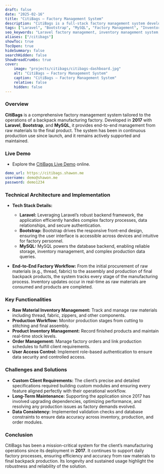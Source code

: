 ```yaml
---
draft: false
date: "2025-02-16"
title: "CitiBags – Factory Management System"
description: "CitiBags is a full-stack factory management system developed in 2017. It has been in continuous production, supporting a backpack manufacturing factory’s end-to-end operations."
tags: ["Laravel", "Bootstrap", "MySQL", "Factory Management", "Inventory System", "Full-Stack", "Web App"]
seo_keywords: "Laravel factory management, inventory management system, Bootstrap web application, MySQL database, manufacturing software, production tracking system, factory ERP software"
aliases: ["/citibags"]
showToc: true
TocOpen: true
hideSummary: false
searchHidden: false
ShowBreadCrumbs: true
cover:
    image: "projects/citibags/citibags-dashboard.jpg"
    alt: "CitiBags – Factory Management System"
    caption: "CitiBags – Factory Management System"
    relative: false
    hidden: false
---
```


### Overview

**CitiBags** is a comprehensive factory management system tailored to the operations of a backpack manufacturing factory. Developed in **2017** with **Laravel**, **Bootstrap**, and **MySQL**, it provides end-to-end management from raw materials to the final product. The system has been in continuous production use since launch, and it remains actively supported and maintained.

### Live Demo 
- Explore the [CitiBags Live Demo](https://citibags.shawon.me) online.

```yaml
demo_url: https://citibags.shawon.me
username: demo@shawon.me
password: demo1234
```

### Technical Architecture and Implementation

- **Tech Stack Details:**
  - **Laravel:**
    Leveraging Laravel’s robust backend framework, the application efficiently handles complex factory processes, data relationships, and secure authentication.
  - **Bootstrap:**
    Bootstrap drives the responsive front-end design, ensuring the user interface is accessible across devices and intuitive for factory personnel.
  - **MySQL:**
    MySQL powers the database backend, enabling reliable storage, inventory management, and complex production data queries.

- **End-to-End Factory Workflow:**
  From the initial procurement of raw materials (e.g., thread, fabric) to the assembly and production of final backpack products, the system tracks every stage of the manufacturing process. Inventory updates occur in real-time as raw materials are consumed and products are completed.

### Key Functionalities

- **Raw Material Inventory Management:**
  Track and manage raw materials including thread, fabric, zippers, and other components.
- **Production Workflow:**
  Monitor production stages from cutting to stitching and final assembly.
- **Product Inventory Management:**
  Record finished products and maintain real-time stock levels.
- **Order Management:**
  Manage factory orders and link production schedules to fulfill client requirements.
- **User Access Control:**
  Implement role-based authentication to ensure data security and controlled access.

### Challenges and Solutions

- **Custom Client Requirements:**
  The client’s precise and detailed specifications required building custom modules and ensuring every feature aligned perfectly with their operational workflow.
- **Long-Term Maintenance:**
  Supporting the application since 2017 has involved upgrading dependencies, optimizing performance, and resolving any production issues as factory demands evolved.
- **Data Consistency:**
  Implemented validation checks and database constraints to ensure data accuracy across inventory, production, and order modules.

### Conclusion

CitiBags has been a mission-critical system for the client’s manufacturing operations since its deployment in **2017**. It continues to support daily factory processes, ensuring efficiency and accuracy from raw materials to final backpack production. Its longevity and sustained usage highlight the robustness and reliability of the solution.

